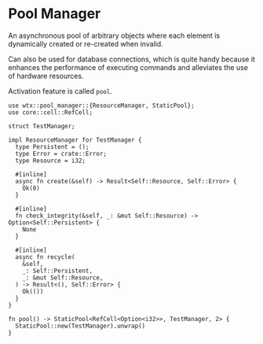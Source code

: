 # Pool Manager

An asynchronous pool of arbitrary objects where each element is dynamically created or re-created when invalid.

Can also be used for database connections, which is quite handy because it enhances the performance of executing commands and alleviates the use of hardware resources.

Activation feature is called `pool`.

```ignore,rust,edition2021
use wtx::pool_manager::{ResourceManager, StaticPool};
use core::cell::RefCell;

struct TestManager;

impl ResourceManager for TestManager {
  type Persistent = ();
  type Error = crate::Error;
  type Resource = i32;

  #[inline]
  async fn create(&self) -> Result<Self::Resource, Self::Error> {
    Ok(0)
  }

  #[inline]
  fn check_integrity(&self, _: &mut Self::Resource) -> Option<Self::Persistent> {
    None
  }

  #[inline]
  async fn recycle(
    &self,
    _: Self::Persistent,
    _: &mut Self::Resource,
  ) -> Result<(), Self::Error> {
    Ok(())
  }
}

fn pool() -> StaticPool<RefCell<Option<i32>>, TestManager, 2> {
  StaticPool::new(TestManager).unwrap()
}
```
